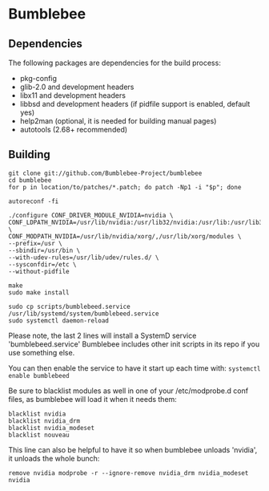 # Bumblebee

Dependencies
---
The following packages are dependencies for the build process:

- pkg-config
- glib-2.0 and development headers
- libx11 and development headers
- libbsd and development headers (if pidfile support is enabled, default yes)
- help2man (optional, it is needed for building manual pages)
- autotools (2.68+ recommended)

Building
---
```text
git clone git://github.com/Bumblebee-Project/bumblebee
cd bumblebee
for p in location/to/patches/*.patch; do patch -Np1 -i "$p"; done 

autoreconf -fi

./configure CONF_DRIVER_MODULE_NVIDIA=nvidia \
CONF_LDPATH_NVIDIA=/usr/lib/nvidia:/usr/lib32/nvidia:/usr/lib:/usr/lib32 \
CONF_MODPATH_NVIDIA=/usr/lib/nvidia/xorg/,/usr/lib/xorg/modules \
--prefix=/usr \
--sbindir=/usr/bin \
--with-udev-rules=/usr/lib/udev/rules.d/ \
--sysconfdir=/etc \
--without-pidfile

make
sudo make install

sudo cp scripts/bumblebeed.service /usr/lib/systemd/system/bumblebeed.service
sudo systemctl daemon-reload
```
Please note, the last 2 lines will install a SystemD service 'bumblebeed.service'
Bumblebee includes other init scripts in its repo if you use something else.

You can then enable the service to have it start up each time with: `systemctl enable bumblebeed`

Be sure to blacklist modules as well in one of your /etc/modprobe.d conf files, as bumblebee will load it when it needs them:
```
blacklist nvidia
blacklist nvidia_drm
blacklist nvidia_modeset
blacklist nouveau
```
This line can also be helpful to have it so when bumblebee unloads 'nvidia', it unloads the whole bunch:

`remove nvidia modprobe -r --ignore-remove nvidia_drm nvidia_modeset nvidia`
